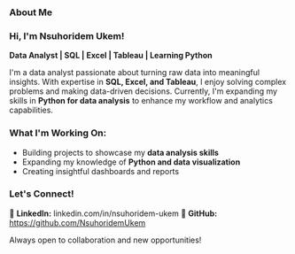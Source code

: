 ### About Me
### Hi, I'm Nsuhoridem Ukem!  
**Data Analyst | SQL | Excel | Tableau | Learning Python**  

I'm a data analyst passionate about turning raw data into meaningful insights. With expertise in **SQL, Excel, and Tableau**, I enjoy solving complex problems and making data-driven decisions. Currently, I'm expanding my skills in **Python for data analysis** to enhance my workflow and analytics capabilities.  

### What I'm Working On:  
- Building projects to showcase my **data analysis skills**  
- Expanding my knowledge of **Python and data visualization**  
- Creating insightful dashboards and reports  

### Let's Connect!  
📌 **LinkedIn:** linkedin.com/in/nsuhoridem-ukem 
📌 **GitHub:** https://github.com/NsuhoridemUkem  

Always open to collaboration and new opportunities!  
